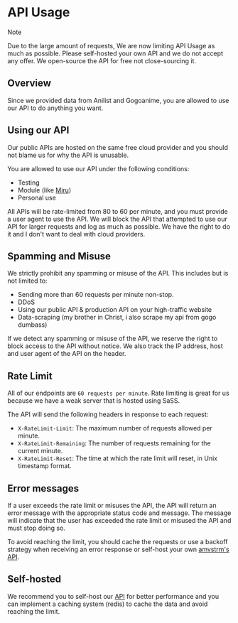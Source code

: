 # API Usage

> [!NOTE]
> Due to the large amount of requests, We are now limiting API Usage as much as possible. Please self-hosted your own API and we do not accept any offer. We open-source the API for free not close-sourcing it.

## Overview

Since we provided data from Anilist and Gogoanime, you are allowed to use our API to do anything you want.

## Using our API

Our public APIs are hosted on the same free cloud provider and you should not blame us for why the API is unusable.


You are allowed to use our API under the following conditions:

- Testing
- Module (like [Miru](https://github.com/miru-project/miru-app))
- Personal use

All APIs will be rate-limited from 80 to 60 per minute, and you must provide a user agent to use the API. We will block the API that attempted to use our API for larger requests and log as much as possible. We have the right to do it and I don't want to deal with cloud providers.

## Spamming and Misuse

We strictly prohibit any spamming or misuse of the API. This includes but is not limited to:

- Sending more than 60 requests per minute non-stop.
- DDoS
- Using our public API & production API on your high-traffic website
- Data-scraping (my brother in Christ, i also scrape my api from gogo dumbass)

If we detect any spamming or misuse of the API, we reserve the right to block access to the API without notice. We also track the IP address, host and user agent of the API on the header.

## Rate Limit

All of our endpoints are `60 requests per minute`. Rate limiting is great for us because we have a weak server that is hosted using SaSS.

The API will send the following headers in response to each request:

- `X-RateLimit-Limit`: The maximum number of requests allowed per minute.
- `X-RateLimit-Remaining`: The number of requests remaining for the current minute.
- `X-RateLimit-Reset`: The time at which the rate limit will reset, in Unix timestamp format.

## Error messages

If a user exceeds the rate limit or misuses the API, the API will return an error message with the appropriate status code and message. The message will indicate that the user has exceeded the rate limit or misused the API and must stop doing so.

To avoid reaching the limit, you should cache the requests or use a backoff strategy when receiving an error response or self-host your own [amvstrm's API](/docs/api/backend).

## Self-hosted

We recommend you to self-host our [API](/docs/api/backend) for better performance and you can implement a caching system (redis) to cache the data and avoid reaching the limit.
